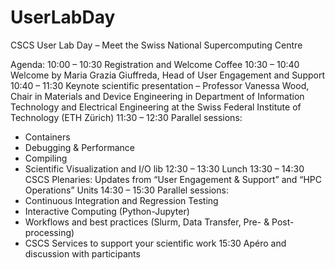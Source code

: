# UserLabDay

CSCS User Lab Day – Meet the Swiss National Supercomputing Centre

Agenda:
10:00 – 10:30 Registration and Welcome Coffee
10:30 – 10:40 Welcome by Maria Grazia Giuffreda, Head of User Engagement and Support
10:40 – 11:30 Keynote scientific presentation – Professor Vanessa Wood, Chair in Materials and Device Engineering in Department of Information Technology and Electrical Engineering at the Swiss Federal Institute of Technology (ETH Zürich)
11:30 – 12:30 Parallel sessions:
  * Containers
  * Debugging & Performance
  * Compiling
  * Scientific Visualization and I/O lib
12:30 – 13:30 Lunch
13:30 – 14:30 CSCS Plenaries: Updates from “User Engagement & Support” and “HPC Operations” Units
14:30 – 15:30 Parallel sessions:
  * Continuous Integration and Regression Testing
  * Interactive Computing (Python-Jupyter)
  * Workflows and best practices (Slurm, Data Transfer, Pre- & Post-processing)
  * CSCS Services to support your scientific work
15:30 Apéro and discussion with participants
